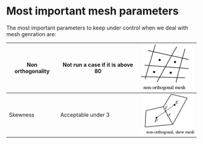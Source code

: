 # Most important mesh parameters

The most important parameters to keep under control when we deal with mesh genration are:

| Non orthogonality | Not run a case if it is above 80 | <img style="float: center;" src="images/non-orthogonal-mesh.png"> |
| --------------------- | -------------------------------- | ------------------------------------------------------ |
| Skewness          | Acceptable under 3               | <img style="float: center;" src="images/non-orthogonal-skewed-mesh.png"> |